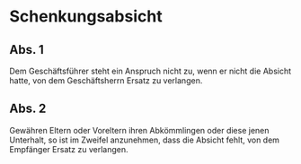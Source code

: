 # Schenkungsabsicht



## Abs. 1

 Dem Geschäftsführer steht ein Anspruch nicht zu, wenn er nicht die Absicht hatte, von dem Geschäftsherrn Ersatz zu verlangen.

## Abs. 2

 Gewähren Eltern oder Voreltern ihren Abkömmlingen oder diese jenen Unterhalt, so ist im Zweifel anzunehmen, dass die Absicht fehlt, von dem Empfänger Ersatz zu verlangen. 

